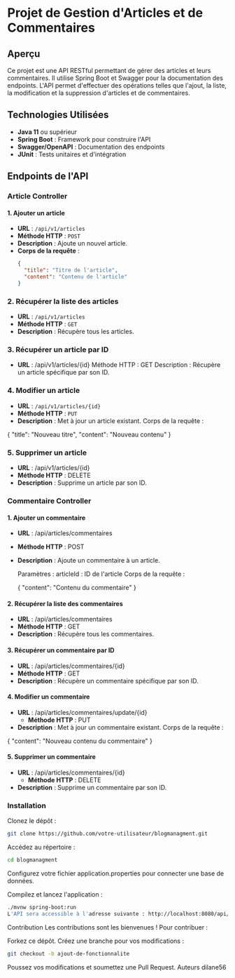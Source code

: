 # Projet de Gestion d'Articles et de Commentaires

## Aperçu
Ce projet est une API RESTful permettant de gérer des articles et leurs commentaires. Il utilise Spring Boot et Swagger pour la documentation des endpoints. L'API permet d'effectuer des opérations telles que l'ajout, la liste, la modification et la suppression d'articles et de commentaires.

## Technologies Utilisées
- **Java 11** ou supérieur
- **Spring Boot** : Framework pour construire l'API
- **Swagger/OpenAPI** : Documentation des endpoints
- **JUnit** : Tests unitaires et d'intégration


## Endpoints de l'API

### Article Controller

#### 1. Ajouter un article

- **URL** : `/api/v1/articles`
- **Méthode HTTP** : `POST`
- **Description** : Ajoute un nouvel article.
- **Corps de la requête** :
  ```json
  {
    "title": "Titre de l'article",
    "content": "Contenu de l'article"
  }
  
### 2. Récupérer la liste des articles

- **URL** :  `/api/v1/articles`
- **Méthode HTTP** : `GET`
- **Description** : Récupère tous les articles.

### 3. Récupérer un article par ID

- **URL** : /api/v1/articles/{id}
Méthode HTTP : GET
Description : Récupère un article spécifique par son ID.

### 4. Modifier un article

- **URL** : `/api/v1/articles/{id}`
- **Méthode HTTP** : `PUT`
- **Description** : Met à jour un article existant.
Corps de la requête :

{
  "title": "Nouveau titre",
  "content": "Nouveau contenu"
}

### 5. Supprimer un article

- **URL** : /api/v1/articles/{id}
- **Méthode HTTP** : DELETE
- **Description** : Supprime un article par son ID.

### Commentaire Controller

#### 1. Ajouter un commentaire

- **URL** : /api/articles/commentaires
- **Méthode HTTP** : POST
- **Description** : Ajoute un commentaire à un article.

   Paramètres :
  articleId : ID de l'article
  Corps de la requête :
  
  {
    "content": "Contenu du commentaire"
  }
#### 2. Récupérer la liste des commentaires

- **URL** : /api/articles/commentaires
 - **Méthode HTTP** : GET
 - **Description** : Récupère tous les commentaires.
   
#### 3. Récupérer un commentaire par ID

- **URL** : /api/articles/commentaires/{id}
 - **Méthode HTTP** : GET
 - **Description** : Récupère un commentaire spécifique par son ID.
   
 #### 4. Modifier un commentaire
 
- **URL** : /api/articles/commentaires/update/{id}
   - **Méthode HTTP** : PUT
 - **Description** : Met à jour un commentaire existant.
  Corps de la requête :
  
  {
    "content": "Nouveau contenu du commentaire"
  }
  #### 5. Supprimer un commentaire
  
 - **URL** : /api/articles/commentaires/{id}
    - **Méthode HTTP** : DELETE
  - **Description** : Supprime un commentaire par son ID.
 
  
  ### Installation
  Clonez le dépôt :
  
  ````bash
  git clone https://github.com/votre-utilisateur/blogmanagment.git
````
  Accédez au répertoire :
  ````bash
  cd blogmanagment
````
  Configurez votre fichier application.properties pour connecter une base de données.
  
  Compilez et lancez l'application :
  ```bash
  ./mvnw spring-boot:run
  L'API sera accessible à l'adresse suivante : http://localhost:8080/api/v1/articles
```
  
  Contribution
  Les contributions sont les bienvenues ! Pour contribuer :
  
  Forkez ce dépôt.
  Créez une branche pour vos modifications :
  ```bash
  git checkout -b ajout-de-fonctionnalite
```
  Poussez vos modifications et soumettez une Pull Request.
  Auteurs
   dilane56

